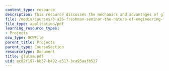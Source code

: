 ```yaml
---
content_type: resource
description: This resource discusses the mechanics and advantages of glulam wood.
file: /media/courses/3-a26-freshman-seminar-the-nature-of-engineering-fall-2005/ec82f197bb37b492e517bca95aafb527_glulam.pdf
file_type: application/pdf
learning_resource_types:
- Projects
ocw_type: OCWFile
parent_title: Projects
parent_type: CourseSection
resourcetype: Document
title: glulam.pdf
uid: ec82f197-bb37-b492-e517-bca95aafb527
---
```

